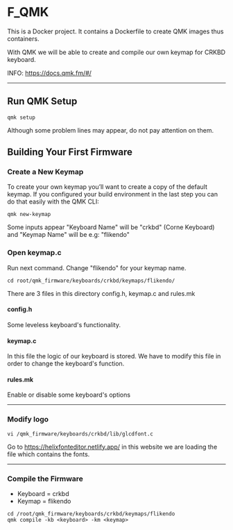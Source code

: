 # F_QMK
This is a Docker project. It contains a Dockerfile to create QMK images thus containers.

With QMK we will be able to create and compile our own keymap for CRKBD keyboard.

INFO: https://docs.qmk.fm/#/

***

## Run QMK Setup
```
qmk setup
```
Although some problem lines may appear, do not pay attention on them.


## Building Your First Firmware
### Create a New Keymap
To create your own keymap you’ll want to create a copy of the default keymap. If you configured 
your build environment in the last step you can do that easily with the QMK CLI:

```
qmk new-keymap
```
Some inputs appear "Keyboard Name" will be "crkbd" (Corne Keyboard) and "Keymap Name" will be e.g: "flikendo"

### Open keymap.c
Run next command. Change "flikendo" for your keymap name.

```
cd root/qmk_firmware/keyboards/crkbd/keymaps/flikendo/
```

There are 3 files in this directory config.h, keymap.c and rules.mk
#### config.h
Some leveless keyboard's functionality.

#### keymap.c
In this file the logic of our keyboard is stored. We have to modify this file in order to change the keyboard's function.

#### rules.mk
Enable or disable some keyboard's options

***

### Modify logo
```
vi /qmk_firmware/keyboards/crkbd/lib/glcdfont.c
```

Go to https://helixfonteditor.netlify.app/ in this website we are loading the file which contains the fonts.

***

### Compile the Firmware
- Keyboard = crkbd
- Keymap = flikendo

```
cd /root/qmk_firmware/keyboards/crkbd/keymaps/flikendo
qmk compile -kb <keyboard> -km <keymap>
```
